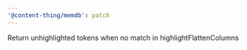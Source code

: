 ```yaml
---
'@content-thing/memdb': patch
---
```


Return unhighlighted tokens when no match in highlightFlattenColumns
